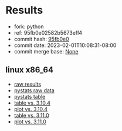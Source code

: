 # Results

- fork: python
- ref: 95fb0e02582b5673eff4
- commit hash: [95fb0e0](https://github.com/python/cpython/commit/95fb0e0)
- commit date: 2023-02-01T10:08:31-08:00
- commit merge base: [None](https://github.com/python/cpython/commit/None)

## linux x86_64

- [raw results](bm-20230201-linux-x86_64-python-95fb0e02582b5673eff4-3.12.0a4%2B-95fb0e0.json)
- [pystats raw data](bm-20230201-linux-x86_64-python-95fb0e02582b5673eff4-3.12.0a4%2B-95fb0e0-pystats.json)
- [pystats table](bm-20230201-linux-x86_64-python-95fb0e02582b5673eff4-3.12.0a4%2B-95fb0e0-pystats.md)
- [table vs. 3.10.4](bm-20230201-linux-x86_64-python-95fb0e02582b5673eff4-3.12.0a4%2B-95fb0e0-vs-3.10.4.md)
- [plot vs. 3.10.4](bm-20230201-linux-x86_64-python-95fb0e02582b5673eff4-3.12.0a4%2B-95fb0e0-vs-3.10.4.png)
- [table vs. 3.11.0](bm-20230201-linux-x86_64-python-95fb0e02582b5673eff4-3.12.0a4%2B-95fb0e0-vs-3.11.0.md)
- [plot vs. 3.11.0](bm-20230201-linux-x86_64-python-95fb0e02582b5673eff4-3.12.0a4%2B-95fb0e0-vs-3.11.0.png)

